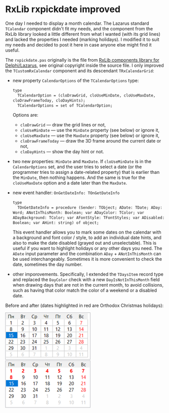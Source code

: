 RxLib rxpickdate improved
====================

One day I needed to display a month calendar. The Lazarus standard `TCalendar` component didn't fit my needs, and the component from the RxLib library looked a little different from what I wanted (with its grid lines) and lacked the properties I needed (marking holidays). I modified it to suit my needs and decided to post it here in case anyone else might find it useful.

The `rxpickdate.pas` originally is the file from [RxLib components library for Delphi/Lazarus](https://wiki.freepascal.org/RXfpc), see original copyright inside the source file. I only improved the `TCustomRxCalendar` component and its descendant `TRxCalendarGrid`:

* new property `CalendarOptions` of the `TCalendarOptions` type:

    ```delphi
    type
      TCalendarOption = (cloDrawGrid, cloUseMinDate, cloUseMaxDate, cloDrawFrameToday, cloDayHints);
      TCalendarOptions = set of TCalendarOption;
    ```

    Options are:
    * `cloDrawGrid` — draw the grid lines or not,
    * `cloUseMinDate` — use the `MinDate` property (see below) or ignore it,
    * `cloUseMaxDate` — use the `MaxDate` property (see below) or ignore it,
    * `cloDrawFrameToday` — draw the 3D frame around the current date or not,
    * `cloDayHints` — show the day hint or not.

* two new properties: `MinDate` and `MaxDate`. If `cloUseMinDate` is in the `CalendarOptions` set, and the user tries to select a date (or the programmer tries to assign a date-related property) that is earlier than the `MinDate`, then nothing happens. And the same is true for the `cloUseMaxDate` option and a date later than the `MaxDate`.

* new event handler: `OnGetDateInfo: TOnGetDateInfo`

    ```delphi
    type
      TOnGetDateInfo = procedure (Sender: TObject; ADate: TDate; ADay: Word; ANotInThisMonth: Boolean; var ADayColor: TColor; var ADayBackground: TColor; var AFontStyle: TFontStyles; var ADisabled: Boolean; var AHint: string) of object;
    ```

    This event handler allows you to mark some dates on the calendar with a background and font color / style, to add an individual date hints, and also to make the date disabled (grayed out and unselectable). This is useful if you want to highlight holidays or any other days you need. The `ADate` input parameter and the combination `ADay` + `ANotInThisMonth` can be used interchangeably. Sometimes it is more convenient to check the date, sometimes the day number.

* other imporovements. Specifically, I extended the `TDaysItem` record type and replaced the `DayColor` check with a new `DayIsNotInThisMonth` field when drawing days that are not in the current month, to avoid collisions, such as having that color match the color of a weekend or a disabled date.

Before and after (dates highlighted in red are Orthodox Christmas holidays):

![Before](before.png) ![After](after.png)